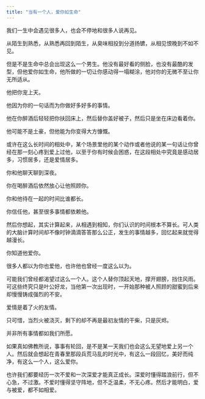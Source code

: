 ```yaml
---
title: "当有一个人，爱你如生命"
---
```


我们一生中会遇见很多人，也会不停地和很多人说再见。

从陌生到熟悉，从熟悉再回到陌生，从臭味相投到分道扬镳，从相见恨晚到不如不见。

但是不是生命中总会出现这么一个男生。他没有最好看的侧脸，也没有最酷的发型，但他爱你如生命，他所做的一切让你感动得一塌糊涂，他对你的无微不至让你无所适从。

他把你宠上天。

他因为你的一句话而为你做好多好多的事情。

他在你醉酒后轻轻把你扶回床上，然后替你盖好被子，然后只是坐在床边看着你。

他可能不是土豪，但他能为你变得大方慷慨。

或许在这么长时间的相处中，某个场景里他的某个动作或者他说的某一句话让你曾经在那一刻心疼到爱上过他，以至于你有时候会困惑，在这段相处中究竟是感动居多，习惯居多，还是爱情居多。

你和他聊天聊到深夜。

你在喝醉酒后依然放心让他照顾你。

你和他待在一起的时间比谁都长。

你信任他，甚至很多事情都依赖他。

然后你想起，其实计算起来，从相遇到相知，你们认识的时间根本不算长。可人类的大脑计算时间却不像时钟滴滴答答那么公正，发生的事情越多，回忆起来就觉得越漫长。

你知道他爱你。

很多人都以为你也爱他，也许他也曾经一度这么以为。

可能我们曾经都渴望过这么一个人。这个人替你顶起天地，撑开翅膀，挡住风雨。可这些终究只是叶公好龙，当他第一次出现时，一开始那种被人照顾的甜蜜到后来却慢慢铸成强烈的不安。

爱情是着了火的友情。

只可惜，当烈火被浇灭，剩下的却不再是最初友情的干柴，只是灰烬。

并非所有事情都如我们所愿。

如果真如佛教所说，事事有轮回，是不是某一天我们也会这么无望地爱上另一个人。然后就会想起在青春里那段兵荒马乱的时光中，有这么一段回忆，美好而纯净，有这么一个人，这么爱你。

也许我们都要经历一次不爱和一次深爱才能真正成长。深爱时懂得踏浪前行，但不心急，不过激。不爱时懂得坚守阵地，但不乏温柔，不无心疼。然后才能明白，爱与被爱，都不如相爱。